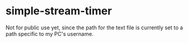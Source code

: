 # simple-stream-timer

Not for public use yet, since the path for the text file is currently set
to a path specific to my PC's username.
